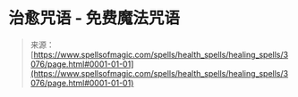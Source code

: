 <!--yml

category: 未分类

date: 2024-06-12 18:36:50

-->

# 治愈咒语 - 免费魔法咒语

> 来源：[https://www.spellsofmagic.com/spells/health_spells/healing_spells/3076/page.html#0001-01-01](https://www.spellsofmagic.com/spells/health_spells/healing_spells/3076/page.html#0001-01-01)
